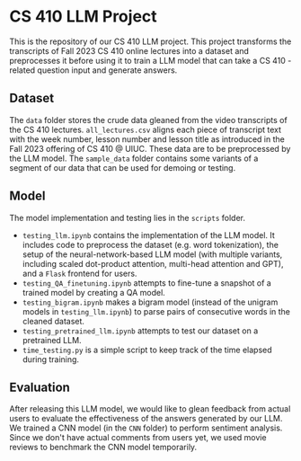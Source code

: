 # CS 410 LLM Project
This is the repository of our CS 410 LLM project. This project transforms the transcripts of Fall 2023 CS 410 online lectures into a dataset and preprocesses it before using it to train a LLM model that can take a CS 410 - related question input and generate answers.

## Dataset
The `data` folder stores the crude data gleaned from the video transcripts of the CS 410 lectures. `all_lectures.csv` aligns each piece of transcript text with the week number, lesson number and lesson title as introduced in the Fall 2023 offering of CS 410 @ UIUC. These data are to be preprocessed by the LLM model. The `sample_data` folder contains some variants of a segment of our data that can be used for demoing or testing.

## Model
The model implementation and testing lies in the `scripts` folder.
- `testing_llm.ipynb` contains the implementation of the LLM model. It includes code to preprocess the dataset (e.g. word tokenization), the setup of the neural-network-based LLM model (with multiple variants, including scaled dot-product attention, multi-head attention and GPT), and a `Flask` frontend for users. 
- `testing_QA_finetuning.ipynb` attempts to fine-tune a snapshot of a trained model by creating a QA model.
- `testing_bigram.ipynb` makes a bigram model (instead of the unigram models in `testing_llm.ipynb`) to parse pairs of consecutive words in the cleaned dataset.
- `testing_pretrained_llm.ipynb` attempts to test our dataset on a pretrained LLM.
- `time_testing.py` is a simple script to keep track of the time elapsed during training.

## Evaluation
After releasing this LLM model, we would like to glean feedback from actual users to evaluate the effectiveness of the answers generated by our LLM. We trained a CNN model (in the `CNN` folder) to perform sentiment analysis. Since we don't have actual comments from users yet, we used movie reviews to benchmark the CNN model temporarily.